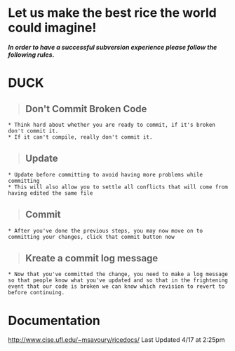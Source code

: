 # Let us make the best rice the world could imagine! #
**_In order to have a successful subversion experience please follow the following rules._**
# DUCK #
> ## Don't Commit Broken Code ##
    * Think hard about whether you are ready to commit, if it's broken don't commit it.
    * If it can't compile, really don't commit it.
> ## Update ##
    * Update before committing to avoid having more problems while committing
    * This will also allow you to settle all conflicts that will come from having edited the same file
> ## Commit ##
    * After you've done the previous steps, you may now move on to committing your changes, click that commit button now
> ## Kreate a commit log message ##
    * Now that you've committed the change, you need to make a log message so that people know what you've updated and so that in the frightening event that our code is broken we can know which revision to revert to before continuing.

# Documentation #
http://www.cise.ufl.edu/~msavoury/ricedocs/
Last Updated 4/17 at 2:25pm